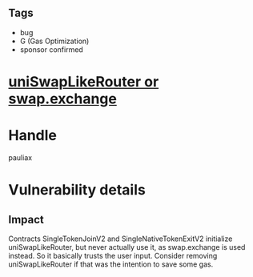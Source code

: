 ## Tags

- bug
- G (Gas Optimization)
- sponsor confirmed

# [uniSwapLikeRouter or swap.exchange](https://github.com/code-423n4/2021-12-amun-findings/issues/286) 

# Handle

pauliax


# Vulnerability details

## Impact
Contracts SingleTokenJoinV2 and SingleNativeTokenExitV2 initialize uniSwapLikeRouter, but never actually use it, as swap.exchange is used instead. So it basically trusts the user input. Consider removing uniSwapLikeRouter if that was the intention to save some gas.

